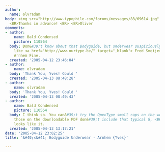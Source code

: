 ```yaml
---
author:
  name: olvradam
body: <img src="http://www.typophile.com/forums/messages/83/69614.jpg" alt=""> <BR>
  <BR>Thanks in advance! <BR> <BR>Oliver
comments:
- author:
    name: Bald Condensed
    picture: 110564
  body: Don&#39;t know about that Bodyguide, but underwear suspiciously  <BR>looks
    like <a href="http://www.ourtype.be/" target="_blank"> Fred Smeijers</a>&#39;
    Arnhem Fine.
  created: '2005-04-12 23:46:04'
- author:
    name: olvradam
  body: 'Thank You, Yves! Could '
  created: '2005-04-13 08:48:28'
- author:
    name: olvradam
  body: 'Thank You, Yves! Could '
  created: '2005-04-13 08:49:43'
- author:
    name: Bald Condensed
    picture: 110564
  body: I think so. You can&#39;t try the OpenType small caps on the website,  <BR>and
    those on the downloadable PDF don&#39;t include that typical G, <BR>but it sure
    looks like it.
  created: '2005-04-13 13:17:21'
date: '2005-04-12 23:02:25'
title: '&#40;x&#41; Bodyguide Underwear - Arnhem {Yves}'

---
```

